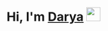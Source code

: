 <h1 align="center">Hi, I'm <a href="https://daryapleshko.ru/" target="_blank">Darya</a> 
<img src="https://readme-typing-svg.herokuapp.com?color=%2336BCF7&lines=Computer+science+student" height="32"/></h1>

